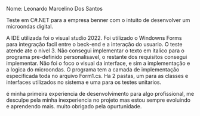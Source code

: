 ﻿Nome: Leonardo Marcelino Dos Santos


Teste em C#.NET para a empresa benner com o intuito de desenvolver um microondas digital.

A IDE utilizada foi o visual studio 2022.
Foi utilizado o Windowns Forms para integração facil entre o beck-end e a interação do usuario. 
O teste atende ate o nivel 3. 
Não consegui implementar o texto em italico para o programa pre-definido personalisavel, o restante dos requisitos consegui implementar.
Não foi o foco o visual da interface, e sim a implementação e a logica do microondas. 
O programa tem a camada de implementação especificada toda no arquivo Form1.cs. 
Ha 2 pastas, um para as classes e interfaces utilizados no sistema e uma para os testes unitarios.

é minha primeira experiencia de desenvolvimento para algo profissional, me desculpe pela minha inexperiencia no projeto mas estou sempre evoluindo e aprendendo mais.
muito obrigado pela opurtunidade.
 
